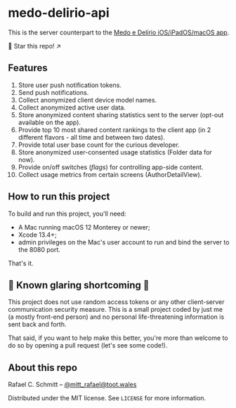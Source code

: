 # medo-delirio-api

This is the server counterpart to the [Medo e Delírio iOS/iPadOS/macOS app](https://github.com/rafaelclaycon/MedoDelirioBrasilia).

🌟 Star this repo! ↗️

## Features

1. Store user push notification tokens.
1. Send push notifications.
1. Collect anonymized client device model names.
1. Collect anonymized active user data.
1. Store anonymized content sharing statistics sent to the server (opt-out available on the app).
1. Provide top 10 most shared content rankings to the client app (in 2 different flavors - all time and between two dates).
1. Provide total user base count for the curious developer.
1. Store anonymized user-consented usage statistics (Folder data for now).
1. Provide on/off switches (*flags*) for controlling app-side content.
1. Collect usage metrics from certain screens (AuthorDetailView).

## How to run this project

To build and run this project, you'll need:

- A Mac running macOS 12 Monterey or newer;
- Xcode 13.4+;
- admin privileges on the Mac's user account to run and bind the server to the 8080 port.

That's it.

## 🚧 Known glaring shortcoming 🚧

This project does not use random access tokens or any other client-server communication security measure. This is a small project coded by just me (a mostly front-end person) and no personal life-threatening information is sent back and forth.

That said, if you want to help make this better, you're more than welcome to do so by opening a pull request (let's see some code!).

## About this repo

Rafael C. Schmitt – [@mitt_rafael@toot.wales](https://toot.wales/@mitt_rafael)

Distributed under the MIT license. See ``LICENSE`` for more information.
